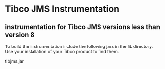 # Tibco JMS Instrumentation

## instrumentation for Tibco JMS versions less than version 8
  
To build the instrumentation include the following jars in the lib directory.  Use your installation of your Tibco product to find them. 
   
tibjms.jar
